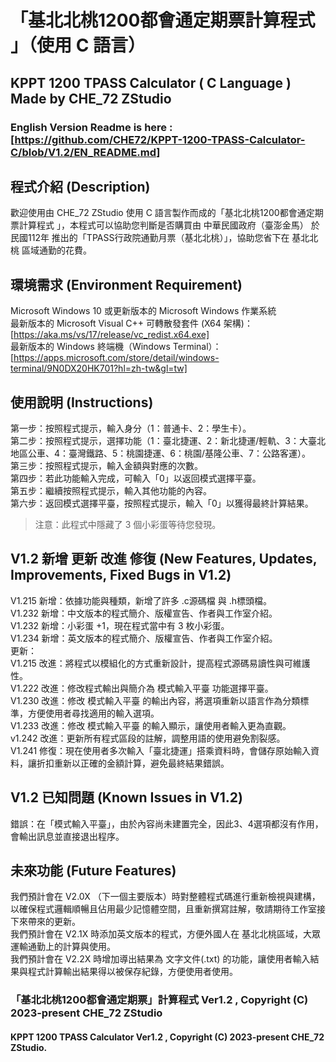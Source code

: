 # 「基北北桃1200都會通定期票計算程式 」（使用 C 語言）
## KPPT 1200 TPASS Calculator ( C Language ) Made by CHE_72 ZStudio
### English Version Readme is here : [https://github.com/CHE72/KPPT-1200-TPASS-Calculator-C/blob/V1.2/EN_README.md]
### 

## 程式介紹 (Description)
歡迎使用由 CHE_72 ZStudio 使用 C 語言製作而成的「基北北桃1200都會通定期票計算程式 」，本程式可以協助您判斷是否購買由 中華民國政府（臺澎金馬） 於 民國112年 推出的「TPASS行政院通勤月票（基北北桃）」，協助您省下在 基北北桃 區域通勤的花費。

## 環境需求 (Environment Requirement)  
Microsoft Windows 10 或更新版本的 Microsoft Windows 作業系統  
最新版本的 Microsoft Visual C++ 可轉散發套件 (X64 架構)：[https://aka.ms/vs/17/release/vc_redist.x64.exe]  
最新版本的 Windows 終端機（Windows Terminal）：[https://apps.microsoft.com/store/detail/windows-terminal/9N0DX20HK701?hl=zh-tw&gl=tw]

## 使用說明 (Instructions)
第一步：按照程式提示，輸入身分（1：普通卡、2：學生卡）。  
第二步：按照程式提示，選擇功能（1：臺北捷運、2：新北捷運/輕軌、3：大臺北地區公車、4：臺灣鐵路、5：桃園捷運、6：桃園/基隆公車、7：公路客運）。  
第三步：按照程式提示，輸入金額與對應的次數。  
第四步：若此功能輸入完成，可輸入「0」以返回模式選擇平臺。  
第五步：繼續按照程式提示，輸入其他功能的內容。  
第六步：返回模式選擇平臺，按照程式提示，輸入「0」以獲得最終計算結果。  
> 注意：此程式中隱藏了 3 個小彩蛋等待您發現。

## V1.2 新增 更新 改進 修復 (New Features, Updates, Improvements, Fixed Bugs in V1.2)
V1.215 新增：依據功能與種類，新增了許多 .c源碼檔 與 .h標頭檔。  
V1.232 新增：中文版本的程式簡介、版權宣告、作者與工作室介紹。  
V1.232 新增：小彩蛋 +1，現在程式當中有 3 枚小彩蛋。  
V1.234 新增：英文版本的程式簡介、版權宣告、作者與工作室介紹。  
更新：  
V1.215 改進：將程式以模組化的方式重新設計，提高程式源碼易讀性與可維護性。  
V1.222 改進：修改程式輸出與簡介為 模式輸入平臺 功能選擇平臺。  
V1.230 改進：修改 模式輸入平臺 的輸出內容，將選項重新以語言作為分類標準，方便使用者尋找適用的輸入選項。  
V1.233 改進：修改 模式輸入平臺 的輸入顯示，讓使用者輸入更為直觀。  
v1.242 改進：更新所有程式區段的註解，調整用語的使用避免割裂感。  
V1.241 修復：現在使用者多次輸入「臺北捷運」搭乘資料時，會儲存原始輸入資料，讓折扣重新以正確的金額計算，避免最終結果錯誤。    

## V1.2 已知問題 (Known Issues in V1.2)
錯誤：在「模式輸入平臺」，由於內容尚未建置完全，因此3、4選項都沒有作用，會輸出訊息並直接退出程序。  

## 未來功能 (Future Features) 
我們預計會在 V2.0X （下一個主要版本）時對整體程式碼進行重新檢視與建構，以確保程式邏輯順暢且佔用最少記憶體空間，且重新撰寫註解，敬請期待工作室接下來帶來的更新。  
我們預計會在 V2.1X 時添加英文版本的程式，方便外國人在 基北北桃區域，大眾運輸通勤上的計算與使用。  
我們預計會在 V2.2X 時增加導出結果為 文字文件(.txt) 的功能，讓使用者輸入結果與程式計算輸出結果得以被保存紀錄，方便使用者使用。

### 「基北北桃1200都會通定期票」計算程式 Ver1.2 , Copyright (C) 2023-present CHE_72 ZStudio
#### KPPT 1200 TPASS Calculator Ver1.2 , Copyright (C) 2023-present CHE_72 ZStudio.
